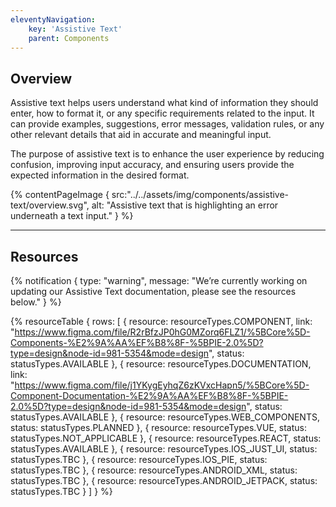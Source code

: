 ```yaml
---
eleventyNavigation:
    key: 'Assistive Text'
    parent: Components
---
```


## Overview

Assistive text helps users understand what kind of information they should enter, how to format it, or any specific requirements related to the input. It can provide examples, suggestions, error messages, validation rules, or any other relevant details that aid in accurate and meaningful input.

The purpose of assistive text is to enhance the user experience by reducing confusion, improving input accuracy, and ensuring users provide the expected information in the desired format.


{% contentPageImage {
    src:"../../assets/img/components/assistive-text/overview.svg",
    alt: "Assistive text that is highlighting an error underneath a text input."
} %}

---

## Resources

{% notification {
  type: "warning",
  message: "We’re currently working on updating our Assistive Text documentation, please see the resources below."
} %}

{% resourceTable {
    rows: [
        {
            resource: resourceTypes.COMPONENT,
            link: "https://www.figma.com/file/R2rBfzJP0hG0MZorq6FLZ1/%5BCore%5D-Components-%E2%9A%AA%EF%B8%8F-%5BPIE-2.0%5D?type=design&node-id=981-5354&mode=design",
            status: statusTypes.AVAILABLE
        },
        {
            resource: resourceTypes.DOCUMENTATION,
            link: "https://www.figma.com/file/j1YKygEyhqZ6zKVxcHapn5/%5BCore%5D-Component-Documentation-%E2%9A%AA%EF%B8%8F-%5BPIE-2.0%5D?type=design&node-id=981-5354&mode=design",
            status: statusTypes.AVAILABLE
        },
        {
            resource: resourceTypes.WEB_COMPONENTS,
            status: statusTypes.PLANNED
        },
        {
            resource: resourceTypes.VUE,
            status: statusTypes.NOT_APPLICABLE
        },
        {
            resource: resourceTypes.REACT,
            status: statusTypes.AVAILABLE
        },
        {
            resource: resourceTypes.IOS_JUST_UI,
            status: statusTypes.TBC
        },
        {
            resource: resourceTypes.IOS_PIE,
            status: statusTypes.TBC
        },
        {
            resource: resourceTypes.ANDROID_XML,
            status: statusTypes.TBC
        },
        {
            resource: resourceTypes.ANDROID_JETPACK,
            status: statusTypes.TBC
        }
    ]
} %}
